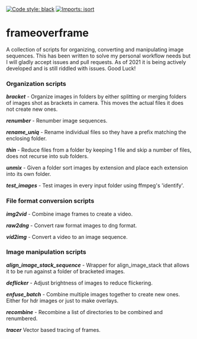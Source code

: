 


[![Code style: black](https://img.shields.io/badge/code%20style-black-000000.svg)](https://github.com/psf/black)
[![Imports: isort](https://img.shields.io/badge/%20imports-isort-%231674b1?style=flat&labelColor=ef8336)](https://pycqa.github.io/isort/)

# frameoverframe

A collection of scripts for organizing, converting and manipulating image sequences. This has been written to solve my personal workflow needs but I will gladly accept issues and pull requests. As of 2021 it is being actively developed and is still riddled with issues. Good Luck! 


### Organization scripts


***bracket*** - Organize images in folders by either splitting or merging folders of images shot as brackets in camera. This moves the actual files it does not create new ones.

***renumber*** - Renumber image sequences.

***rename_uniq*** - Rename individual files so they have a prefix matching the enclosing folder.

***thin*** - Reduce files from a folder by keeping 1 file and skip a number of files, does not recurse into sub folders.

***unmix*** - Given a folder sort images by extension and place each extension into its own folder.

***test_images*** - Test images in every input folder using ffmpeg's 'identify'.


### File format conversion scripts

***img2vid*** - Combine image frames to create a video.

***raw2dng*** - Convert raw format images to dng format.

***vid2img*** - Convert a video to an image sequence.


### Image manipulation scripts

***align\_image\_stack_sequence*** - Wrapper for align\_image\_stack that allows it to be run against a folder of bracketed images.

***deflicker*** - Adjust brightness of images to reduce flickering.

***enfuse_batch*** - Combine multiple images together to create new ones. Either for hdr images or just to make overlays.

***recombine*** - Recombine a list of directories to be combined and renumbered.

***tracer*** Vector based tracing of frames.


